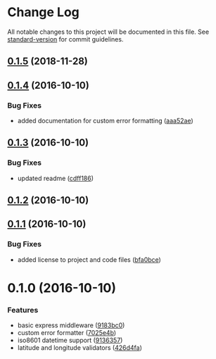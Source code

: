 # Change Log

All notable changes to this project will be documented in this file. See [standard-version](https://github.com/conventional-changelog/standard-version) for commit guidelines.

<a name="0.1.5"></a>
## [0.1.5](https://gitlab.com/cmcahoon/validate-js-express/compare/v0.1.4...v0.1.5) (2018-11-28)



<a name="0.1.4"></a>
## [0.1.4](https://github.com/cwongprice/validate.js-express/compare/v0.1.3...v0.1.4) (2016-10-10)


### Bug Fixes

* added documentation for custom error formatting ([aaa52ae](https://github.com/cwongprice/validate.js-express/commit/aaa52ae))



<a name="0.1.3"></a>
## [0.1.3](https://github.com/cwongprice/validate.js-express/compare/v0.1.2...v0.1.3) (2016-10-10)


### Bug Fixes

* updated readme ([cdff186](https://github.com/cwongprice/validate.js-express/commit/cdff186))



<a name="0.1.2"></a>
## [0.1.2](https://github.com/cwongprice/validate.js-express/compare/v0.1.1...v0.1.2) (2016-10-10)



<a name="0.1.1"></a>
## [0.1.1](https://github.com/cwongprice/validate.js-express/compare/v0.1.0...v0.1.1) (2016-10-10)


### Bug Fixes

* added license to project and code files ([bfa0bce](https://github.com/cwongprice/validate.js-express/commit/bfa0bce))



<a name="0.1.0"></a>
# 0.1.0 (2016-10-10)


### Features

* basic express middleware ([9183bc0](https://github.com/cwongprice/validate.js-express/commit/9183bc0))
* custom error formatter ([7025e4b](https://github.com/cwongprice/validate.js-express/commit/7025e4b))
* iso8601 datetime support ([9136357](https://github.com/cwongprice/validate.js-express/commit/9136357))
* latitude and longitude validators ([426d4fa](https://github.com/cwongprice/validate.js-express/commit/426d4fa))
